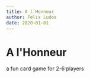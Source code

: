 ```yaml
---
title: A l`Honneur
author: Felix Ludos
date: 2020-01-01
---
```


# A l'Honneur

a fun card game for 2-6 players
